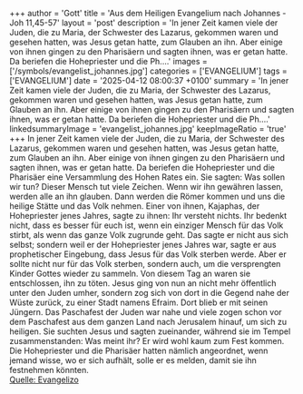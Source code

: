 +++
author = 'Gott'
title = 'Aus dem Heiligen Evangelium nach Johannes - Joh 11,45-57'
layout = 'post'
description = 'In jener Zeit kamen viele der Juden, die zu Maria, der Schwester des Lazarus, gekommen waren und gesehen hatten, was Jesus getan hatte, zum Glauben an ihn. Aber einige von ihnen gingen zu den Pharisäern und sagten ihnen, was er getan hatte. Da beriefen die Hohepriester und die Ph....'
images = ['/symbols/evangelist_johannes.jpg']
categories = ['EVANGELIUM']
tags = ['EVANGELIUM']
date = '2025-04-12 08:00:37 +0100'
summary = 'In jener Zeit kamen viele der Juden, die zu Maria, der Schwester des Lazarus, gekommen waren und gesehen hatten, was Jesus getan hatte, zum Glauben an ihn. Aber einige von ihnen gingen zu den Pharisäern und sagten ihnen, was er getan hatte. Da beriefen die Hohepriester und die Ph....'
linkedsummaryImage = 'evangelist_johannes.jpg'
keepImageRatio = 'true'
+++
In jener Zeit kamen viele der Juden, die zu Maria, der Schwester des Lazarus, gekommen waren und gesehen hatten, was Jesus getan hatte, zum Glauben an ihn.
Aber einige von ihnen gingen zu den Pharisäern und sagten ihnen, was er getan hatte.
Da beriefen die Hohepriester und die Pharisäer eine Versammlung des Hohen Rates ein.<!--more--> Sie sagten: Was sollen wir tun? Dieser Mensch tut viele Zeichen.
Wenn wir ihn gewähren lassen, werden alle an ihn glauben. Dann werden die Römer kommen und uns die heilige Stätte und das Volk nehmen.
Einer von ihnen, Kajaphas, der Hohepriester jenes Jahres, sagte zu ihnen: Ihr versteht nichts.
Ihr bedenkt nicht, dass es besser für euch ist, wenn ein einziger Mensch für das Volk stirbt, als wenn das ganze Volk zugrunde geht.
Das sagte er nicht aus sich selbst; sondern weil er der Hohepriester jenes Jahres war, sagte er aus prophetischer Eingebung, dass Jesus für das Volk sterben werde.
Aber er sollte nicht nur für das Volk sterben, sondern auch, um die versprengten Kinder Gottes wieder zu sammeln.
Von diesem Tag an waren sie entschlossen, ihn zu töten.
Jesus ging von nun an nicht mehr öffentlich unter den Juden umher, sondern zog sich von dort in die Gegend nahe der Wüste zurück, zu einer Stadt namens Efraim. Dort blieb er mit seinen Jüngern.
Das Paschafest der Juden war nahe und viele zogen schon vor dem Paschafest aus dem ganzen Land nach Jerusalem hinauf, um sich zu heiligen.
Sie suchten Jesus und sagten zueinander, während sie im Tempel zusammenstanden: Was meint ihr? Er wird wohl kaum zum Fest kommen.
Die Hohepriester und die Pharisäer hatten nämlich angeordnet, wenn jemand wisse, wo er sich aufhält, solle er es melden, damit sie ihn festnehmen könnten.<br> [Quelle: Evangelizo](https://evangeliumtagfuertag.org/DE/gospel)